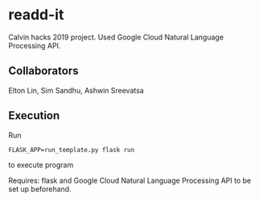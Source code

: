 # readd-it
Calvin hacks 2019 project. Used Google Cloud Natural Language Processing API.

## Collaborators
Elton Lin, Sim Sandhu, Ashwin Sreevatsa

## Execution
Run
```
FLASK_APP=run_template.py flask run
```
to execute program

Requires: flask and Google Cloud Natural Language Processing API to be set up beforehand.


